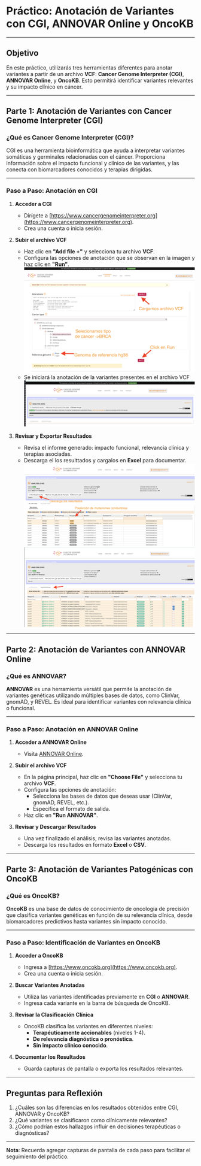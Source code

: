# Práctico: **Anotación de Variantes con CGI, ANNOVAR Online y OncoKB**

---

## **Objetivo**  
En este práctico, utilizarás tres herramientas diferentes para anotar variantes a partir de un archivo **VCF**: **Cancer Genome Interpreter (CGI)**, **ANNOVAR Online**, y **OncoKB**. Esto permitirá identificar variantes relevantes y su impacto clínico en cáncer.

---

## **Parte 1: Anotación de Variantes con Cancer Genome Interpreter (CGI)**

### **¿Qué es Cancer Genome Interpreter (CGI)?**  
CGI es una herramienta bioinformática que ayuda a interpretar variantes somáticas y germinales relacionadas con el cáncer. Proporciona información sobre el impacto funcional y clínico de las variantes, y las conecta con biomarcadores conocidos y terapias dirigidas.

---

### **Paso a Paso: Anotación en CGI**  

1. **Acceder a CGI**  
   - Dirígete a [https://www.cancergenomeinterpreter.org](https://www.cancergenomeinterpreter.org).  
   - Crea una cuenta o inicia sesión.  

2. **Subir el archivo VCF**    
   - Haz clic en **"Add file +"** y selecciona tu archivo **VCF**.  
   - Configura las opciones de anotación que se observan en la imagen y haz clic en **"Run"**.
     ![Upload](CLASE1/images/cgi1.png)
   - Se iniciará la anotación de la variantes presentes en el archivo VCF
     ![Upload](CLASE1/images/cgi2.png)


3. **Revisar y Exportar Resultados**  
   - Revisa el informe generado: impacto funcional, relevancia clínica y terapias asociadas.  
   - Descarga el los resulttados y cargalos en **Excel** para documentar.
     ![Upload](CLASE1/images/cgi3.png)
     ![Upload](CLASE1/images/cgi4.png)

---

## **Parte 2: Anotación de Variantes con ANNOVAR Online**

### **¿Qué es ANNOVAR?**  
**ANNOVAR** es una herramienta versátil que permite la anotación de variantes genéticas utilizando múltiples bases de datos, como ClinVar, gnomAD, y REVEL. Es ideal para identificar variantes con relevancia clínica o funcional.

---

### **Paso a Paso: Anotación en ANNOVAR Online**

1. **Acceder a ANNOVAR Online**  
   - Visita [ANNOVAR Online](http://wannovar.wglab.org/).  

2. **Subir el archivo VCF**  
   - En la página principal, haz clic en **"Choose File"** y selecciona tu archivo **VCF**.  
   - Configura las opciones de anotación:  
     - Selecciona las bases de datos que deseas usar (ClinVar, gnomAD, REVEL, etc.).  
     - Especifica el formato de salida.  
   - Haz clic en **"Run ANNOVAR"**.

3. **Revisar y Descargar Resultados**  
   - Una vez finalizado el análisis, revisa las variantes anotadas.  
   - Descarga los resultados en formato **Excel** o **CSV**.  

---

## **Parte 3: Anotación de Variantes Patogénicas con OncoKB**

### **¿Qué es OncoKB?**  
**OncoKB** es una base de datos de conocimiento de oncología de precisión que clasifica variantes genéticas en función de su relevancia clínica, desde biomarcadores predictivos hasta variantes sin impacto conocido.

---

### **Paso a Paso: Identificación de Variantes en OncoKB**

1. **Acceder a OncoKB**  
   - Ingresa a [https://www.oncokb.org](https://www.oncokb.org).  
   - Crea una cuenta o inicia sesión.  

2. **Buscar Variantes Anotadas**  
   - Utiliza las variantes identificadas previamente en **CGI** o **ANNOVAR**.  
   - Ingresa cada variante en la barra de búsqueda de OncoKB.  

3. **Revisar la Clasificación Clínica**  
   - OncoKB clasifica las variantes en diferentes niveles:  
     - **Terapéuticamente accionables** (niveles 1-4).  
     - **De relevancia diagnóstica o pronóstica**.  
     - **Sin impacto clínico conocido**.  

4. **Documentar los Resultados**  
   - Guarda capturas de pantalla o exporta los resultados relevantes.  

---

## **Preguntas para Reflexión**  
1. ¿Cuáles son las diferencias en los resultados obtenidos entre CGI, ANNOVAR y OncoKB?  
2. ¿Qué variantes se clasificaron como clínicamente relevantes?  
3. ¿Cómo podrían estos hallazgos influir en decisiones terapéuticas o diagnósticas?

---

**Nota**: Recuerda agregar capturas de pantalla de cada paso para facilitar el seguimiento del práctico.
